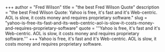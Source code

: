 +++
author = "Fred Wilson"
title = "the best Fred Wilson Quote"
description = "the best Fred Wilson Quote: Yahoo is free, it's fast and it's Web-centric. AOL is slow, it costs money and requires proprietary software."
slug = "yahoo-is-free-its-fast-and-its-web-centric-aol-is-slow-it-costs-money-and-requires-proprietary-software"
quote = '''Yahoo is free, it's fast and it's Web-centric. AOL is slow, it costs money and requires proprietary software.'''
+++
Yahoo is free, it's fast and it's Web-centric. AOL is slow, it costs money and requires proprietary software.
